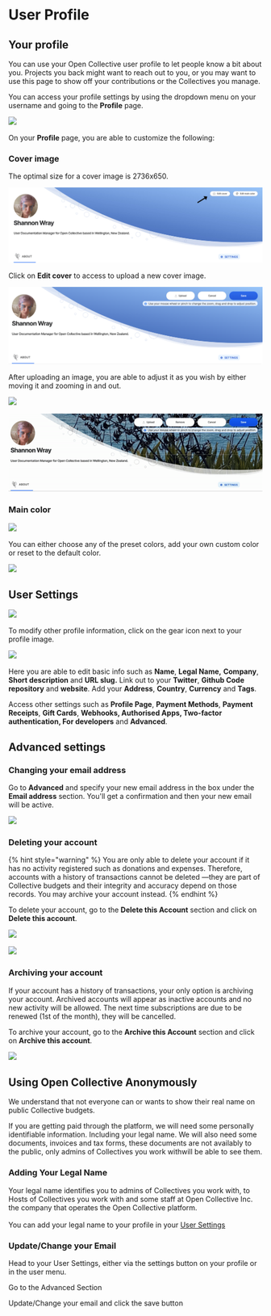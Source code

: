 # User Profile

## Your profile

You can use your Open Collective user profile to let people know a bit about you. Projects you back might want to reach out to you, or you may want to use this page to show off your contributions or the Collectives you manage.

You can access your profile settings by using the dropdown menu on your username and going to the **Profile** page.

![](<../.gitbook/assets/financial\_contributors\_receipts\_profile\_2021-06-22 (1).png>)

On your **Profile** page, you are able to customize the following:

### Cover image

The optimal size for a cover image is 2736x650.&#x20;

![](../.gitbook/assets/screen-shot-2021-03-23-at-8.07.27-pm.jpg)

Click on **Edit cover** to access to upload a new cover image.

![](../.gitbook/assets/screen-shot-2021-03-23-at-8.18.30-pm.png)

After uploading an image, you are able to adjust it as you wish by either moving it and zooming in and out.

![](../.gitbook/assets/product\_user\_profile\_moving\_2021-04-20.gif)

![](<../.gitbook/assets/videoone (1).gif>)

### Main color

![](../.gitbook/assets/product\_user\_profile\_edit\_main\_color\_2021-04-21.png)

You can either choose any of the preset colors, add your own custom color or reset to the default color.

![](../.gitbook/assets/profile\_user\_profile\_choosing\_color\_2021-04-21.gif)

## User Settings

![](../.gitbook/assets/product\_user\_profile\_settings\_2021-04-21.png)

To modify other profile information, click on the gear icon next to your profile image.

![](../.gitbook/assets/product\_userprofile\_settings\_2022-08-3.png)

Here you are able to edit basic info such as **Name**, **Legal Name,** **Company**, **Short description** and **URL slug.** Link out to your **Twitter**, **Github Code repository** and **website**. Add your **Address**, **Country**, **Currency** and **Tags**.&#x20;



Access other settings such as **Profile Page**, **Payment Methods**, **Payment Receipts**, **Gift Cards**, **Webhooks, Authorised Apps, Two-factor authentication, For developers** and **Advanced**.

## Advanced settings

### Changing your email address

Go to **Advanced** and specify your new email address in the box under the **Email address** section. You'll get a confirmation and then your new email will be active.

![](<../.gitbook/assets/product\_user-profile\_new-email\_2019-11-15 (1).gif>)

### Deleting your account

{% hint style="warning" %}
You are only able to delete your account if it has no activity registered such as donations and expenses. Therefore, accounts with a history of transactions cannot be deleted —they are part of Collective budgets and their integrity and accuracy depend on those records. You may archive your account instead.
{% endhint %}

To delete your account, go to the **Delete this Account** section and click on **Delete this account**.

![](../.gitbook/assets/product\_user-profile\_advanced\_delete\_2019-11-15.png)

![](../.gitbook/assets/product\_user-profile\_advanced\_delete\_2019-11-15.gif)

### Archiving your account

If your account has a history of transactions, your only option is archiving your account. Archived accounts will appear as inactive accounts and no new activity will be allowed. The next time subscriptions are due to be renewed (1st of the month), they will be cancelled.

To archive your account, go to the **Archive this Account** section and click on **Archive this account**.

![](../.gitbook/assets/product\_user-profile\_advanced\_archive\_2019-11-15.gif)

## Using Open Collective Anonymously

We understand that not everyone can or wants to show their real name on public Collective budgets.

If you are getting paid through the platform, we will need some personally identifiable information. Including your legal name. We will also need some documents, invoices and tax forms, these documents are not availably to the public, only admins of Collectives you work withwill be able to see them.

### Adding Your Legal Name

Your legal name identifies you to admins of Collectives you work with, to Hosts of Collectives you work with and some staff at Open Collective Inc. the company that operates the Open Collective platform. \
\
You can add your legal name to your profile in your [User Settings](user-profile.md#other-settings)

### Update/Change your Email

Head to your User Settings, either via the settings button on your profile or in the user menu.&#x20;

Go to the Advanced Section&#x20;

Update/Change your email and click the save button
